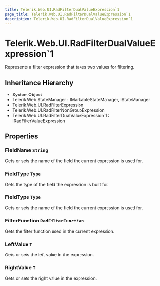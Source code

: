 ```yaml
---
title: Telerik.Web.UI.RadFilterDualValueExpression`1
page_title: Telerik.Web.UI.RadFilterDualValueExpression`1
description: Telerik.Web.UI.RadFilterDualValueExpression`1
---
```


# Telerik.Web.UI.RadFilterDualValueExpression`1

Represents a filter expression that takes two values for filtering.

## Inheritance Hierarchy

* System.Object
* Telerik.Web.StateManager : IMarkableStateManager, IStateManager
* Telerik.Web.UI.RadFilterExpression
* Telerik.Web.UI.RadFilterNonGroupExpression
* Telerik.Web.UI.RadFilterDualValueExpression`1 : IRadFilterValueExpression

## Properties

###  FieldName `String`

Gets or sets the name of the field the current expression is used for.

###  FieldType `Type`

Gets the type of the field the expression is built for.

###  FieldType `Type`

Gets or sets the name of the field the current expression is used for.

###  FilterFunction `RadFilterFunction`

Gets the filter function used in the current expression.

###  LeftValue `T`

Gets or sets the left value in the expression.

###  RightValue `T`

Gets or sets the right value in the expression.

